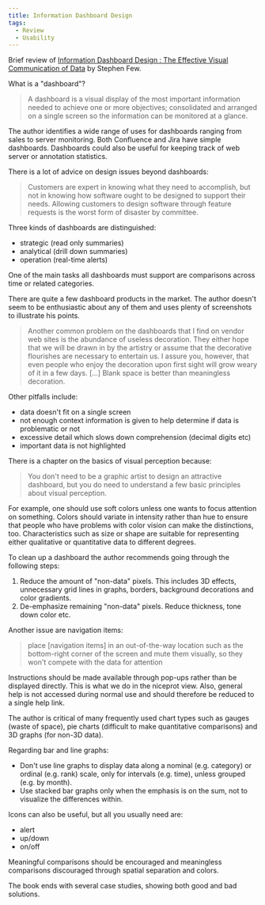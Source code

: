 ```yaml
---
title: Information Dashboard Design
tags:
  - Review
  - Usability
---
```


Brief review of [Information Dashboard Design : The Effective Visual Communication of Data](http://www.amazon.com/gp/product/0596100167/) by Stephen Few.

What is a "dashboard"?

> A dashboard is a visual display of the most important information needed to achieve one or more objectives; consolidated and arranged on a single screen so the information can be monitored at a glance.

The author identifies a wide range of uses for dashboards ranging from sales to server monitoring. Both Confluence and Jira have simple dashboards. Dashboards could also be useful for keeping track of web server or annotation statistics.

There is a lot of advice on design issues beyond dashboards:

> Customers are expert in knowing what they need to accomplish, but not in knowing how software ought to be designed to support their needs. Allowing customers to design software through feature requests is the worst form of disaster by committee.

Three kinds of dashboards are distinguished:

  * strategic (read only summaries)
  * analytical (drill down summaries) 
  * operation (real-time alerts)

One of the main tasks all dashboards must support are comparisons across time or related categories.

There are quite a few dashboard products in the market. The author doesn't seem to be enthusiastic about any of them and uses plenty of screenshots to illustrate his points.

> Another common problem on the dashboards that I find on vendor web sites is the abundance of useless decoration. They either hope that we will be drawn in by the artistry or assume that the decorative flourishes are necessary to entertain us. I assure you, however, that even people who enjoy the decoration upon first sight will grow weary of it in a few days. [...] Blank space is better than meaningless decoration.

Other pitfalls include:

  * data doesn't fit on a single screen
  * not enough context information is given to help determine if data is problematic or not
  * excessive detail which slows down comprehension (decimal digits etc)
  * important data is not highlighted

There is a chapter on the basics of visual perception because:

> You don't need to be a graphic artist to design an attractive dashboard, but you do need to understand a few basic principles about visual perception.

For example, one should use soft colors unless one wants to focus attention on something. Colors should variate in intensity rather than hue to ensure that people who have problems with color vision can make the distinctions, too. Characteristics such as size or shape are suitable for representing either qualitative or quantitative data to different degrees.

To clean up a dashboard the author recommends going through the following steps:

  1. Reduce the amount of "non-data" pixels. This includes 3D effects, unnecessary grid lines in graphs, borders, background decorations and color gradients.
  2. De-emphasize remaining "non-data" pixels. Reduce thickness, tone down color etc.

Another issue are navigation items:

> place [navigation items] in an out-of-the-way location such as the bottom-right corner of the screen and mute them visually, so they won't compete with the data for attention

Instructions should be made available through pop-ups rather than be displayed directly. This is what we do in the niceprot view. Also, general help is not accessed during normal use and should therefore be reduced to a single help link.

The author is critical of many frequently used chart types such as gauges (waste of space), pie charts (difficult to make quantitative comparisons) and 3D graphs (for non-3D data).

Regarding bar and line graphs:

  * Don't use line graphs to display data along a nominal (e.g. category) or ordinal (e.g. rank) scale, only for intervals (e.g. time), unless grouped (e.g. by month).
  * Use stacked bar graphs only when the emphasis is on the sum, not to visualize the differences within.

Icons can also be useful, but all you usually need are:

  * alert
  * up/down
  * on/off

Meaningful comparisons should be encouraged and meaningless comparisons discouraged through spatial separation and colors.

The book ends with several case studies, showing both good and bad solutions.
